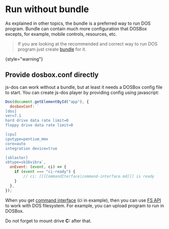 # Run without bundle

As explained in other topics, the bundle is a preferred way to run DOS program. Bundle can contain much more configuration
that DOSBox excepts, for example, mobile controls, resources, etc.

> If you are looking at the recommended and correct way to run DOS program just create [bundle](jsdos-bundle.md) for it.
> 
{style="warning"}

## Provide dosbox.conf directly

js-dos can work without a bundle, but at least it needs a DOSBox config file to start.
You can create js-dos player by providing config using javascript:

```Javascript
Dos(document.getElementById("app"), {
  dosboxConf: `
[dos]
ver=7.1
hard drive data rate limit=0
floppy drive data rate limit=0

[cpu]
cputype=pentium_mmx
core=auto 
integration device=true

[sblaster]
sbtype=sb16vibra`,
  onEvent: (event, ci) => {
    if (event === "ci-ready") {
        // ci: [[[CommandIterface|command-interface.md]]] is ready
    }
  },
});
```

When you get [command interface](command-interface.md) (ci in example), then you can use [FS API](working-with-fs.md) to work with DOS filesystem.
For example, you can upload program to run in DOSBox. 

Do not forget to mount drive **C:** after that.

